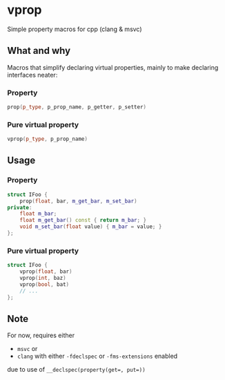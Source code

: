 # vprop

Simple property macros for cpp (clang &amp; msvc)

## What and why

Macros that simplify declaring virtual properties, mainly to make declaring interfaces neater:

### Property

````cpp
prop(p_type, p_prop_name, p_getter, p_setter)
````

### Pure virtual property

````cpp
vprop(p_type, p_prop_name)
````

## Usage

### Property

```cpp
struct IFoo {
    prop(float, bar, m_get_bar, m_set_bar)
private:
    float m_bar;
    float m_get_bar() const { return m_bar; }
    void m_set_bar(float value) { m_bar = value; }
};

```

### Pure virtual property

```cpp
struct IFoo {
    vprop(float, bar)
    vprop(int, baz)
    vprop(bool, bat)
    // ...
};
```

## Note

For now, requires either

* `msvc` or
* `clang` with either `-fdeclspec` or `-fms-extensions` enabled

due to use of `__declspec(property(get=, put=))`
